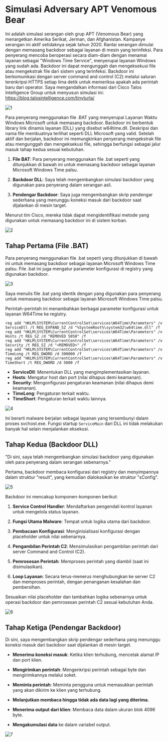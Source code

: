# Simulasi Adversary APT Venomous Bear

Ini adalah simulasi serangan oleh grup APT (Venomous Bear) yang menargetkan Amerika Serikat, Jerman, dan Afghanistan. Kampanye serangan ini aktif setidaknya sejak tahun 2020. Rantai serangan dimulai dengan memasang backdoor sebagai layanan di mesin yang terinfeksi. Para penyerang mencoba beroperasi secara diam-diam dengan menamai layanan sebagai "Windows Time Service", menyerupai layanan Windows yang sudah ada. Backdoor ini dapat mengunggah dan mengeksekusi file atau mengekstrak file dari sistem yang terinfeksi. Backdoor ini berkomunikasi dengan server command and control (C2) melalui saluran terenkripsi HTTPS setiap lima detik untuk memeriksa apakah ada perintah baru dari operator. Saya mengandalkan informasi dari Cisco Talos Intelligence Group untuk menyusun simulasi ini: https://blog.talosintelligence.com/tinyturla/

![1](https://github.com/user-attachments/assets/fe8ff6d4-036e-4dcf-8e40-6eff39075532)


Para penyerang menggunakan file .BAT yang menyerupai Layanan Waktu Windows Microsoft untuk memasang backdoor. Backdoor ini berbentuk library link dinamis layanan (DLL) yang disebut w64time.dll. Deskripsi dan nama file membuatnya terlihat seperti DLL Microsoft yang valid. Setelah aktif dan berjalan, backdoor ini memungkinkan penyerang mengekstrak file atau mengunggah dan mengeksekusi file, sehingga berfungsi sebagai jalur masuk tahap kedua sesuai kebutuhan.

1. **File BAT**: Para penyerang menggunakan file .bat seperti yang ditunjukkan di bawah ini untuk memasang backdoor sebagai layanan Microsoft Windows Time palsu.

2. **Backdoor DLL**: Saya telah mengembangkan simulasi backdoor yang digunakan para penyerang dalam serangan asli.

3. **Pendengar Backdoor**: Saya juga mengembangkan skrip pendengar sederhana yang menunggu koneksi masuk dari backdoor saat dijalankan di mesin target.

Menurut tim Cisco, mereka tidak dapat mengidentifikasi metode yang digunakan untuk memasang backdoor ini di sistem korban.

![2](https://github.com/user-attachments/assets/5e0c54a5-6fd9-480c-b141-e58fe0d822cb)


## Tahap Pertama (File .BAT)

Para penyerang menggunakan file .bat seperti yang ditunjukkan di bawah ini untuk memasang backdoor sebagai layanan Microsoft Windows Time palsu. File .bat ini juga mengatur parameter konfigurasi di registry yang digunakan backdoor.

![3](https://github.com/user-attachments/assets/299eb417-a007-4dc5-a548-380ae5010ace)


Saya menulis file .bat yang identik dengan yang digunakan para penyerang untuk memasang backdoor sebagai layanan Microsoft Windows Time palsu.

Perintah-perintah ini menambahkan berbagai parameter konfigurasi untuk layanan W64Time ke registry.

    reg add "HKLM\SYSTEM\CurrentControlSet\services\W64Time\Parameters" /v ServiceDll /t REG_EXPAND_SZ /d "%SystemRoot%\system32\w64time.dll" /f
    reg add "HKLM\SYSTEM\CurrentControlSet\services\W64Time\Parameters" /v Hosts /t REG_SZ /d "REMOVED 5050" /f
    reg add "HKLM\SYSTEM\CurrentControlSet\services\W64Time\Parameters" /v Security /t REG_SZ /d "<REMOVED>" /f
    reg add "HKLM\SYSTEM\CurrentControlSet\services\W64Time\Parameters" /v TimeLong /t REG_DWORD /d 300000 /f
    reg add "HKLM\SYSTEM\CurrentControlSet\services\W64Time\Parameters" /v TimeShort /t REG_DWORD /d 5000 /f


- **ServiceDll**: Menentukan DLL yang mengimplementasikan layanan.
- **Hosts**: Mengatur host dan port (nilai dihapus demi keamanan).
- **Security**: Mengonfigurasi pengaturan keamanan (nilai dihapus demi keamanan).
- **TimeLong**: Pengaturan terkait waktu.
- **TimeShort**: Pengaturan terkait waktu lainnya.

![4](https://github.com/user-attachments/assets/42273091-44c8-43c4-b129-bf3d232f78d6)


Ini berarti malware berjalan sebagai layanan yang tersembunyi dalam proses svchost.exe. Fungsi startup `ServiceMain` dari DLL ini tidak melakukan banyak hal selain menjalankan eksekusi.


## Tahap Kedua (Backdoor DLL)

"Di sini, saya telah mengembangkan simulasi backdoor yang digunakan oleh para penyerang dalam serangan sebenarnya."

Pertama, backdoor membaca konfigurasi dari registry dan menyimpannya dalam struktur "result", yang kemudian dialokasikan ke struktur "sConfig".

![5](https://github.com/user-attachments/assets/b43cd542-9d76-4c0f-986a-d3dcd8e44da3)


Backdoor ini mencakup komponen-komponen berikut:

1. **Service Control Handler**: Mendaftarkan pengendali kontrol layanan untuk mengelola status layanan.

2. **Fungsi Utama Malware**: Tempat untuk logika utama dari backdoor.

3. **Pembacaan Konfigurasi**: Menginisialisasi konfigurasi dengan placeholder untuk nilai sebenarnya.

4. **Pengambilan Perintah C2**: Mensimulasikan pengambilan perintah dari server Command and Control (C2).

5. **Pemrosesan Perintah**: Memproses perintah yang diambil (saat ini disimulasikan).

6. **Loop Layanan**: Secara terus-menerus menghubungkan ke server C2 dan memproses perintah, dengan penanganan kesalahan dan pembersihan.

Sesuaikan nilai placeholder dan tambahkan logika sebenarnya untuk operasi backdoor dan pemrosesan perintah C2 sesuai kebutuhan Anda.

![6](https://github.com/user-attachments/assets/f1631db5-6d5e-47b8-9919-9e512f808c0d)



## Tahap Ketiga (Pendengar Backdoor)

Di sini, saya mengembangkan skrip pendengar sederhana yang menunggu koneksi masuk dari backdoor saat dijalankan di mesin target.

- **Menerima koneksi masuk**: Ketika klien terhubung, mencetak alamat IP dan port klien.

- **Mengirimkan perintah**: Mengenkripsi perintah sebagai byte dan mengirimkannya melalui soket.

- **Meminta perintah**: Meminta pengguna untuk memasukkan perintah yang akan dikirim ke klien yang terhubung.

- **Melanjutkan membaca hingga tidak ada data lagi yang diterima.**

- **Menerima output dari klien**: Membaca data dalam ukuran blok 4096 byte.

- **Mengakumulasi data** ke dalam variabel output.

![7](https://github.com/user-attachments/assets/af9bab8d-4b96-46cc-ad1f-94e86a797d3d)


